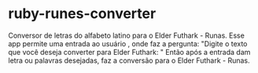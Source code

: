 # ruby-runes-converter
Conversor de letras do alfabeto latino para o Elder Futhark - Runas.
Esse app permite uma entrada ao usuário , onde faz a pergunta: "Digite o texto que você deseja converter para Elder Futhark: "
Então após a entrada dam letra ou palavras desejadas, faz a conversão para o Elder Futhark - Runas.

